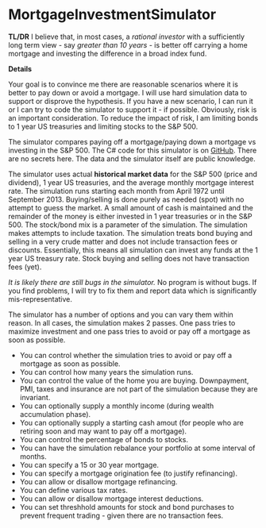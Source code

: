 # MortgageInvestmentSimulator

**TL/DR** I believe that, in most cases, a _rational investor_ with a sufficiently long term view - 
say _greater than 10 years_ - is better off carrying a home mortgage
and investing the difference in a broad index fund. 

**Details**

Your goal is to convince me there are reasonable scenarios where it is better to pay down or avoid a mortgage.
I will use hard simulation data to support or disprove the hypothesis.
If you have a new scenario, I can run it or I can try to code the simulator to support it - if possible.
Obviously, risk is an important consideration. 
To reduce the impact of risk, I am limiting bonds to 1 year US treasuries
and limiting stocks to the S&amp;P 500.

The simulator compares paying off a mortgage/paying down a mortgage vs investing in the S&amp;P 500.
The C# code for this simulator is on [GitHub](https://github.com/johnweeder/MortgageInvestmentSimulator).
There are no secrets here. 
The data and the simulator itself are public knowledge.

The simulator uses actual **historical market data** for the S&P 500 (price and dividend), 
1 year US treasuries, and the average monthly mortgage interest rate. 
The simulation runs starting each month from April 1972 until September 2013. 
Buying/selling is done purely as needed (spot) with no attempt to guess the market.
A small amount of cash is maintained and the remainder of the money is either invested in
1 year treasuries or in the S&P 500. 
The stock/bond mix is a parameter of the simulation.
The simulation makes attempts to include taxation.
The simulation treats bond buying and selling in a very crude matter and does not include transaction fees or discounts.
Essentially, this means all simulation can invest any funds at the 1 year US treasury rate.
Stock buying and selling does not have transaction fees (yet).

_It is likely there are still bugs in the simulator._ No program is without bugs.
If you find problems, I will try to fix them and report data which is significantly mis-representative.

The simulator has a number of options and you can vary them within reason.
In all cases, the simulation makes 2 passes. 
One pass tries to maximize investment and
one pass tries to avoid or pay off a mortgage as soon as possible.

* You can control whether the simulation tries to avoid or pay off a mortgage as soon as possible.
* You can control how many years the simulation runs.
* You can control the value of the home you are buying. Downpayment, PMI, taxes and insurance are not part of the simulation because they are invariant.
* You can optionally supply a monthly income (during wealth accumulation phase).
* You can optionally supply a starting cash amout (for people who are retiring soon and may want to pay off a mortgage).
* You can control the percentage of bonds to stocks.
* You can have the simulation rebalance your portfolio at some interval of months.
* You can specify a 15 or 30 year mortgage.
* You can specify a mortgage origination fee (to justify refinancing).
* You can allow or disallow mortgage refinancing.
* You can define various tax rates.
* You can allow or disallow mortgage interest deductions.
* You can set threshhold amounts for stock and bond purchases to prevent frequent trading - given there are no transaction fees.
